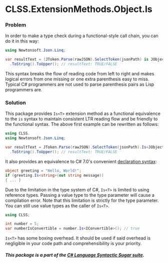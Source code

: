 ﻿# CLSS.ExtensionMethods.Object.Is

### Problem

In order to make a type check during a functional-style call chain, you can do it in this way:

```csharp
using Newtonsoft.Json.Linq;

var resultText = (JToken.Parse(rawJSON).SelectToken(jsonPath) is JObject)
  .ToString().ToUpper(); // resultText: TRUE/FALSE
```

This syntax breaks the flow of reading code from left to right and makes logical errors from one missing or one extra parenthesis easy to miss. Typical C# programmers are not used to parse parenthesis pairs as Lisp programmers are.

### Solution

This package provides `Is<T>` extension method as a functional equivalence to the `is` syntax to maintain consistent LTR reading flow and be friendly to the functional syntax. The above first example can be rewritten as follows:

```csharp
using CLSS.
using Newtonsoft.Json.Linq;

var resultText = JToken.Parse(rawJSON).SelectToken(jsonPath).Is<JObject>()
  .ToString().ToUpper(); // resultText: TRUE/FALSE
```

It also provides an equivalence to C# 7.0's convenient [declaration syntax](https://docs.microsoft.com/en-us/dotnet/csharp/language-reference/operators/patterns#declaration-and-type-patterns):

```csharp
object greeting = "Hello, World!";
if (greeting.Is<string>(out string message))
{ ... }
```

Due to the limitation in the type system of C#, `Is<T>` is limited to using reference types. Passing a value type to the type parameter will cause a compilation error. Note that this limitation is strictly for the type parameter. You can still use value types as the caller of `Is<T>`.

```csharp
using CLSS;

int number = 5;
var numberIsConvertible = number.Is<IConvertible>(); // true
```

`Is<T>` has some boxing overhead. It should be used if said overhead is negligible in your code path and comprehensibility is your priority.

##### This package is a part of the [C# Language Syntactic Sugar suite](https://github.com/tonygiang/CLSS).